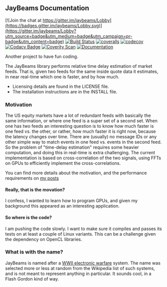 ## JayBeams Documentation

[![Join the chat at https://gitter.im/jaybeams/Lobby](https://badges.gitter.im/jaybeams/Lobby.svg)](https://gitter.im/jaybeams/Lobby?utm_source=badge&utm_medium=badge&utm_campaign=pr-badge&utm_content=badge)
[![Build Status](https://travis-ci.org/coryan/jaybeams.svg?branch=master)](https://travis-ci.org/coryan/jaybeams)
[![coveralls](https://coveralls.io/repos/coryan/jaybeams/badge.svg?branch=master&service=github)](https://coveralls.io/github/coryan/jaybeams?branch=master)
[![codecov](https://codecov.io/gh/coryan/jaybeams/branch/master/graph/badge.svg)](https://codecov.io/gh/coryan/jaybeams)
[![Codacy Badge](https://api.codacy.com/project/badge/Grade/79c4108849884f4cb71e70597089f9cf)](https://www.codacy.com/app/coryan/jaybeams?utm_source=github.com&amp;utm_medium=referral&amp;utm_content=coryan/jaybeams&amp;utm_campaign=Badge_Grade)
[![Coverity Scan](https://scan.coverity.com/projects/jaybeams2)](https://img.shields.io/coverity/scan/12813.svg)
[![Documentation](https://img.shields.io/badge/documentation-master-brightgreen.svg)](http://coryan.github.io/jaybeams/)

Another project to have fun coding.

The JayBeams library performs relative time delay estimation of market
feeds.  That is, given two feeds for the same inside quote data it
estimates, in near real-time which one is faster, and by how much.

- Licensing details are found in the LICENSE file.
- The installation instructions are in the INSTALL file.

### Motivation

The US equity markets have a lot of redundant feeds with basically the
same information, or where one feed is a super set of a second set.
When one has two feeds an interesting question is to know how much
faster is one feed vs. the other, or rather, how much faster it is
right now, because the latency changes over time.  There are (usually)
no message IDs or any other simple way to match events in one feed
vs. events in the second feed.  So the problem of "time-delay
estimation" requires some heavier computation, and doing this in
real-time is extra challenging.  The current implementation is based
on cross-correlation of the two signals, using FFTs on GPUs to
efficiently implement the cross-correlations.

You can find more details about the motivation, and the performance
requirements on [my posts](htts://coryan.github.io/)

#### Really, that is the movation?

I confess, I wanted to learn how to program GPUs, and given my
background this appeared as an interesting application.

#### So where is the code?

I am pushing the code slowly.  I want to make sure it compiles and
passes its tests on at least a couple of Linux variants.  This can be
a challenge given the dependency on OpenCL libraries.

### What is with the name?

JayBeams is named after a [WWII electronic warfare](https://en.wikipedia.org/wiki/List_of_World_War_II_electronic_warfare_equipment) system.
The name was selected more or less at random from the Wikipedia list
of such systems, and is not meant to represent anything in
particular.  It sounds cool, in a Flash Gordon kind of way.
